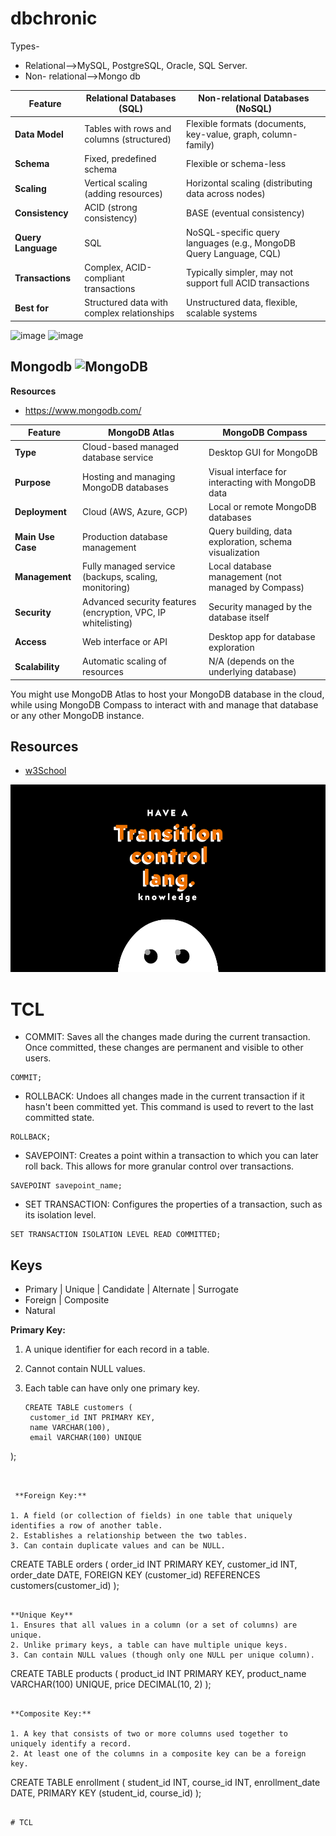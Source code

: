 # dbchronic
Types-
- Relational-->MySQL, PostgreSQL, Oracle, SQL Server.
- Non- relational-->Mongo db

| **Feature**              | **Relational Databases (SQL)**               | **Non-relational Databases (NoSQL)**       |
|--------------------------|----------------------------------------------|-------------------------------------------|
| **Data Model**            | Tables with rows and columns (structured)    | Flexible formats (documents, key-value, graph, column-family) |
| **Schema**                | Fixed, predefined schema                     | Flexible or schema-less                   |
| **Scaling**               | Vertical scaling (adding resources)          | Horizontal scaling (distributing data across nodes) |
| **Consistency**           | ACID (strong consistency)                    | BASE (eventual consistency)              |
| **Query Language**        | SQL                                          | NoSQL-specific query languages (e.g., MongoDB Query Language, CQL) |
| **Transactions**          | Complex, ACID-compliant transactions         | Typically simpler, may not support full ACID transactions |
| **Best for**              | Structured data with complex relationships   | Unstructured data, flexible, scalable systems |

![image](https://github.com/user-attachments/assets/5491a1bc-18d9-42f6-b845-d0c6e7fada5b)
![image](https://github.com/user-attachments/assets/5bf590d6-ac5d-4d92-822a-a471ddc3892c)



## Mongodb   <img src="https://cdn.worldvectorlogo.com/logos/mongodb-icon-1.svg" alt="MongoDB" width="50" height="50">

**Resources**
- https://www.mongodb.com/


| Feature              | MongoDB Atlas                            | MongoDB Compass                        |
|----------------------|------------------------------------------|----------------------------------------|
| **Type**             | Cloud-based managed database service     | Desktop GUI for MongoDB                |
| **Purpose**          | Hosting and managing MongoDB databases   | Visual interface for interacting with MongoDB data |
| **Deployment**       | Cloud (AWS, Azure, GCP)                  | Local or remote MongoDB databases      |
| **Main Use Case**    | Production database management           | Query building, data exploration, schema visualization |
| **Management**       | Fully managed service (backups, scaling, monitoring) | Local database management (not managed by Compass) |
| **Security**         | Advanced security features (encryption, VPC, IP whitelisting) | Security managed by the database itself |
| **Access**           | Web interface or API                     | Desktop app for database exploration   |
| **Scalability**      | Automatic scaling of resources           | N/A (depends on the underlying database) |

You might use MongoDB Atlas to host your MongoDB database in the cloud, while using MongoDB Compass to interact with and manage that database or any other MongoDB instance.

## Resources
- [w3School](https://www.w3schools.com/sql)
  

<img src="https://github.com/beyound3d/DataInsightsHubVault/blob/master/tcl.png" width="900dp" height="300dp" />

# TCL
- COMMIT: Saves all the changes made during the current transaction. Once committed, these changes are permanent and visible to other users.
```
COMMIT;
```

- ROLLBACK: Undoes all changes made in the current transaction if it hasn't been committed yet. This command is used to revert to the last committed state.
```
ROLLBACK;
```

- SAVEPOINT: Creates a point within a transaction to which you can later roll back. This allows for more granular control over transactions.

```
SAVEPOINT savepoint_name;
```

- SET TRANSACTION: Configures the properties of a transaction, such as its isolation level.
```
SET TRANSACTION ISOLATION LEVEL READ COMMITTED;
```

## Keys

- Primary |  Unique |  Candidate | Alternate |  Surrogate 
- Foreign  |  Composite
- Natural

 **Primary Key:**

1. A unique identifier for each record in a table.
2. Cannot contain NULL values.
3. Each table can have only one primary key.

   ```
   CREATE TABLE customers (
    customer_id INT PRIMARY KEY,
    name VARCHAR(100),
    email VARCHAR(100) UNIQUE
);
```


 **Foreign Key:**

1. A field (or collection of fields) in one table that uniquely identifies a row of another table.
2. Establishes a relationship between the two tables.
3. Can contain duplicate values and can be NULL.

```
CREATE TABLE orders (
    order_id INT PRIMARY KEY,
    customer_id INT,
    order_date DATE,
    FOREIGN KEY (customer_id) REFERENCES customers(customer_id)
);
```

**Unique Key**
1. Ensures that all values in a column (or a set of columns) are unique.
2. Unlike primary keys, a table can have multiple unique keys.
3. Can contain NULL values (though only one NULL per unique column).

```
CREATE TABLE products (
    product_id INT PRIMARY KEY,
    product_name VARCHAR(100) UNIQUE,
    price DECIMAL(10, 2)
);
```

**Composite Key:**

1. A key that consists of two or more columns used together to uniquely identify a record.
2. At least one of the columns in a composite key can be a foreign key.

```
CREATE TABLE enrollment (
    student_id INT,
    course_id INT,
    enrollment_date DATE,
    PRIMARY KEY (student_id, course_id)
);
```

# TCL







